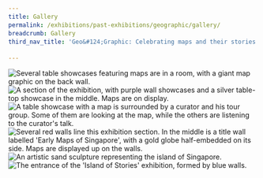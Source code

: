 ```yaml
---
title: Gallery
permalink: /exhibitions/past-exhibitions/geographic/gallery/
breadcrumb: Gallery
third_nav_title: 'Geo&#124;Graphic: Celebrating maps and their stories'

---
```


<img srcset="/images/event-images/geographic/geographic_gallery_1_400w.jpg 400w, /images/event-images/geographic/geographic_gallery_1_850w.jpg 850w" sizes="(max-width: 500px) 40vw, 85vw" height="554" width="850" src="/images/event-images/geographic/geographic_gallery_1_400w.jpg" alt="Several table showcases featuring maps are in a room, with a giant map graphic on the back wall.">

<img srcset="/images/event-images/geographic/geographic_gallery_2_400w.jpg 400w, /images/event-images/geographic/geographic_gallery_2_1000w.jpg 1000w" sizes="(max-width: 500px) 40vw, 100vw" height="430" width="1000" src="/images/event-images/geographic/geographic_gallery_2_400w.jpg" alt="A section of the exhibition, with purple wall showcases and a silver table-top showcase in the middle. Maps are on display.">

<img srcset="/images/event-images/geographic/geographic_gallery_3_400w.jpg 400w, /images/event-images/geographic/geographic_gallery_3_700w.jpg 1000w" sizes="(max-width: 500px) 40vw, 70vw" height="466" width="700" src="/images/event-images/geographic/geographic_gallery_3_400w.jpg" alt="A table showcase with a map is surrounded by a curator and his tour group. Some of them are looking at the map, while the others are listening to the curator's talk.">

<img srcset="/images/event-images/geographic/geographic_gallery_4_400w.jpg 400w, /images/event-images/geographic/geographic_gallery_4_1000w.jpg 1000w" sizes="(max-width: 500px) 40vw, 100vw" height="589" width="1000" src="/images/event-images/geographic/geographic_gallery_4_400w.jpg" alt="Several red walls line this exhibition section. In the middle is a title wall labelled 'Early Maps of Singapore', with a gold globe half-embedded on its side. Maps are displayed up on the walls.">

<img srcset="/images/event-images/geographic/geographic_gallery_5_400w.jpg 400w, /images/event-images/geographic/geographic_gallery_5_1000w.jpg 1000w" sizes="(max-width: 500px) 40vw, 100vw" height="750" width="1000" src="/images/event-images/geographic/geographic_gallery_5_400w.jpg" alt="An artistic sand sculpture representing the island of Singapore.">

<img srcset="/images/event-images/geographic/geographic_gallery_6_400w.jpg 400w, /images/event-images/geographic/geographic_gallery_6_1000w.jpg 1000w" sizes="(max-width: 500px) 40vw, 100vw" height="446" width="1000" src="/images/event-images/geographic/geographic_gallery_6_400w.jpg" alt="The entrance of the 'Island of Stories' exhibition, formed by blue walls.">

